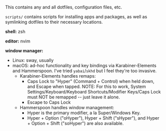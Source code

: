This contains any and all dotfiles, configuration files, etc.

`scripts/` contains scripts for installing apps and packages, as well as symlinking dotfiles to their necessary locations.

**shell:** zsh

**editor:** nvim

**window manager:**
- Linux: sway, usually
- macOS: ad-hoc functionality and key bindings via Karabiner-Elements and Hammerspoon. I've tried `yabai`/`skhd` but I feel they're too invasive.
    - Karabiner-Elements handles remaps:
        - Caps Lock to "Hyper" (Command + Control) when held down, and Escape when tapped. NOTE: For this to work, System Settings/Keyboard/Keyboard Shortcuts/Modifier Keys/Caps Lock must NOT be remapped -- just leave it alone.
        - Escape to Caps Lock
    - Hammerspoon handles window management:
        - Hyper is the primary modifier, a la Super/Windows Key.
        - Hyper + Option ("oHyper"), Hyper + Shift ("sHyper"), and Hyper + Option + Shift ("soHyper") are also available.
